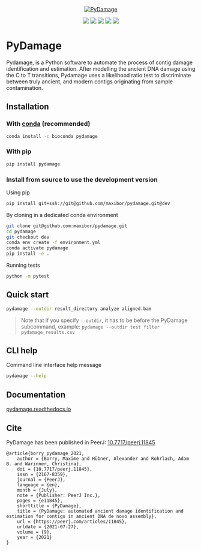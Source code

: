 <p align="center">
    <a href="https://github.com/maxibor/pydamage"><img src="https://github.com/maxibor/pydamage/raw/master/docs/img/logo.png" alt="PyDamage"></a>
</p>

<p align="center">
    <a href="https://github.com/maxibor/pydamage/releases"><img src="https://img.shields.io/github/v/release/maxibor/pydamage?include_prereleases&label=version"/></a>
    <a href="https://github.com/maxibor/pydamage/actions"><img src="https://github.com/maxibor/pydamage/workflows/pydamage_ci/badge.svg"/></a>
    <a href="https://pydamage.readthedocs.io"><img src="https://readthedocs.org/projects/pydamage/badge/?version=latest"/></a>
    <a href="https://pypi.org/project/pydamage/"><img src="https://img.shields.io/badge/install%20with-pip-blue"/></a>
    <a href="https://anaconda.org/bioconda/pydamage"><img src="https://img.shields.io/badge/install%20with-bioconda-brightgreen.svg?style=flat"/></a>
</p>

# PyDamage

Pydamage, is a Python software to automate the process of contig damage identification and estimation.
After modelling the ancient DNA damage using the C to T transitions, Pydamage uses a likelihood ratio test to discriminate between truly ancient, and modern contigs originating from sample contamination.

## Installation

### With [conda](https://docs.conda.io/en/latest/) (recommended)

```bash
conda install -c bioconda pydamage
```

### With pip

```bash
pip install pydamage
```

### Install from source to use the development version

Using pip

```bash
pip install git+ssh://git@github.com/maxibor/pydamage.git@dev
```

By cloning in a dedicated conda environment

```bash
git clone git@github.com:maxibor/pydamage.git
cd pydamage
git checkout dev
conda env create -f environment.yml
conda activate pydamage
pip install -e .
```

Running tests

```bash
python -m pytest
```


## Quick start

```bash
pydamage --outdir result_directory analyze aligned.bam
```

> Note that if you specify `--outdir`, it has to be before the PyDamage subcommand, example: `pydamage --outdir test filter pydamage_results.csv`

## CLI help

Command line interface help message

```bash
pydamage --help
```

## Documentation

[pydamage.readthedocs.io](https://pydamage.readthedocs.io)

## Cite

PyDamage has been published in PeerJ: [10.7717/peerj.11845](https://doi.org/10.7717/peerj.11845)

```
@article{borry_pydamage_2021,
    author = {Borry, Maxime and Hübner, Alexander and Rohrlach, Adam B. and Warinner, Christina},
    doi = {10.7717/peerj.11845},
    issn = {2167-8359},
    journal = {PeerJ},
    language = {en},
    month = {July},
    note = {Publisher: PeerJ Inc.},
    pages = {e11845},
    shorttitle = {PyDamage},
    title = {PyDamage: automated ancient damage identification and estimation for contigs in ancient DNA de novo assembly},
    url = {https://peerj.com/articles/11845},
    urldate = {2021-07-27},
    volume = {9},
    year = {2021}
}

```